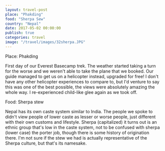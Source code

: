 ```yaml
---
layout: travel-post
place: "Phakding"
food: "Sherpa Sew"
country: "Nepal"
date: 2017-05-02 00:00:00
publish: true
categories: travel
image: "/travel/images/32sherpa.JPG"
---
```


Place: Phakding

First day of our Everest Basecamp trek. The weather started taking a turn for the worse and we weren't able to take the plane that we booked. Our guide managed to get us on a helicopter instead, upgraded for free! I don't have any other helicopter experiences to compare to, but I'd venture to say this was one of the best possible, the views were absolutely amazing the whole way. I re-experienced child-like glee again as we took off.

Food: Sherpa stew

Nepal has its own caste system similar to India. The people we spoke to didn't view people of lower caste as lesser or worse people, just different with their own customs and lifestyle. Sherpa (capitalized) it turns out is an ethnic group that's low in the caste system, not to be confused with sherpa (lower case) the porter job, though there is some history of origination there. I'm not sure if the stew we had is actually representative of the Sherpa culture, but that's its namesake.
